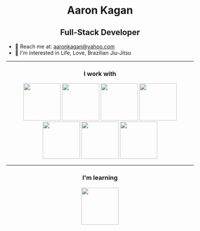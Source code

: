 
<h1 align="center"> Aaron Kagan </h1>
<h2 align="center"> Full-Stack Developer </h2>

- 📡 Reach me at: aaronkagan@yahoo.com
- 🌱 I'm interested in Life, Love, Brazilian Jiu-Jitsu
<!-- - 📖 I’m currently reading "Algorithm Design" by Jon Kleinberg and Eva Tardos -->

---
<h3 align="center"> I work with </h3>
<div align="center">
<img width="100px" src="https://cdn.jsdelivr.net/gh/devicons/devicon/icons/react/react-original.svg" /> 
<img width="100px" src="https://cdn.jsdelivr.net/gh/devicons/devicon/icons/css3/css3-original.svg" />  
<img width="100px" src="https://cdn.jsdelivr.net/gh/devicons/devicon/icons/html5/html5-plain-wordmark.svg" />
<img width="100px"  src="https://cdn.jsdelivr.net/gh/devicons/devicon/icons/javascript/javascript-original.svg" /> 
<img width="100px"  src="https://cdn.jsdelivr.net/gh/devicons/devicon/icons/mongodb/mongodb-original-wordmark.svg" /> 
<img width="100px"  src="https://cdn.jsdelivr.net/gh/devicons/devicon/icons/nodejs/nodejs-original-wordmark.svg" /> 
<img width="100px"  src="https://cdn.jsdelivr.net/gh/devicons/devicon/icons/express/express-original-wordmark.svg" />
</div>

---
<h3 align="center"> I'm learning </h3>
<div align="center">
<img width="100px" src="https://cdn.jsdelivr.net/gh/devicons/devicon/icons/typescript/typescript-original.svg" />
</div>

<!--
**aaronkagan/aaronkagan** is a ✨ _special_ ✨ repository because its `README.md` (this file) appears on your GitHub profile.

Here are some ideas to get you started:

- 🔭 I’m currently working on ...
- 🌱 I’m currently learning ...
- 👯 I’m looking to collaborate on ...
- 🤔 I’m looking for help with ...
- 💬 Ask me about ...
- 📫 How to reach me: ...
- 😄 Pronouns: ...
- ⚡ Fun fact: ...
-->
